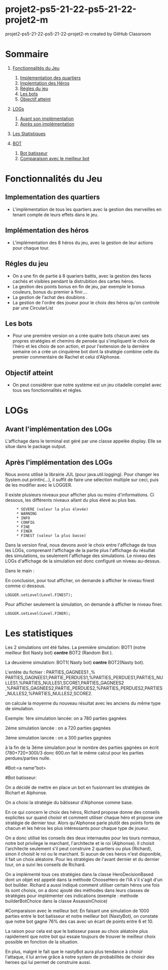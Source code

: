 # projet2-ps5-21-22-ps5-21-22-projet2-m
projet2-ps5-21-22-ps5-21-22-projet2-m created by GitHub Classroom

# Sommaire

 1. [Fonctionnalités du Jeu](#fonctionnalite)
    1. [Implementation des quartiers](#fonc1)
    2. [Implemtation des  Héros](#fonc2)
    3. [Régles du jeu](#fonc3)
    4. [Les bots](#fonc4)
    5. [Objectif atteint ](#fonc5)
 

2. [LOGs](#logs)
    1. [Avant son implémentation](#logs1)
    2. [Après son implémentation](#logs2)
3. [Les Statistiques](#stat)

4. [BOT](#bot)
   1. [Bot batisseur](#bot1)
   2. [Comparaison avec le meilleur bot](#bot2)
   

# Fonctionnalités du Jeu  <a name="fonctionnalite"></a>
## Implementation des quartiers  <a name="fonc1"></a>
- L'implémentation de tous les quartiers avec la gestion des merveilles en tenant compte de leurs effets dans le jeu.
   

    

## Implémentation des héros  <a name="fonc2"></a>
- L'implémentation des 8 héros du jeu, avec la gestion de leur actions pour chaque tour.

## Régles du jeu  <a name="fonc3"></a>
- On a une fin de partie à 8 quariers battis, avec la gestion des faces cachés et visibles pendant la  distrubition des cartes héros. 
-  La gestion des points bonus en fin de jeu, par exemple le bonus couleurs, bonus du  premier à finir....
-  La gestion de l'achat  des doublons .
-  La gestion  de l'ordre des joueur pour le choix des héros qu'on controle par une CircularList

## Les bots <a name="fonc4"></a>
- Pour une première version on  a  crée quatre bots chacun avec ses propres stratégies et chemins de pensée qui s'impliquent le choix de l'héro et les choix de son action, et pour l'extension de la dernière semaine on a crée un cinquième bot dont la stratégie  combine celle du premier commentaire de Rachel et celui d'Alphonse.

## Objectif atteint <a name="fonc5"></a>
- On peut considérer que notre  système est  un jeu citadelle complet avec tous ses fonctionnalités et régles.

# LOGs  <a name="logs"></a>


## Avant l'implémentation des LOGs <a name="logs1"></a>

L'affichage dans le terminal est géré par une classe appelée display. Elle se situe dans le package output.

## Après l'implémentation des LOGs <a name="logs2"></a>

Nous avons utilisé la librairie JUL (pour java.util.logging).
Pour changer les System.out.println(...), il suffit de faire une sélection multiple sur ceci, puis de les modifier avec le LOGGER.

Il existe plusieurs niveaux pour afficher plus ou moins d'informations. Ci dessous, les différents niveaux allant du plus élevé au plus bas.

         * SEVERE (valeur la plus élevée)
         * WARNING
         * INFO
         * CONFIG
         * FINE
         * FINER
         * FINEST (valeur la plus basse)


Dans la version final, nous devons avoir le choix entre l'affichage de tous les LOGs, comprenant l'affichage de la partie plus l'affichage
du résultat des simulations, ou seulement l'affichage des simulations. Le niveau des LOGs d'affichage de la simulation est donc configuré un niveau au-dessus.
    
Dans le main :

En conclusion, pour tout afficher, on demande à afficher le niveau finest comme ci dessous.

    LOGGER.setLevel(Level.FINEST);

Pour afficher seulement la simulation, on demande à afficher le niveau finer.

    LOGGER.setLevel(Level.FINER);
# Les statistiques <a name="stat"></a>
Les 2 simulations ont été faites.
La première simulation: BOT1 (notre meilleur Bot Nasty bot) **contre** BOT2 (Random Bot ).

La deuxième  simulation: BOT1( Nasty bot) **contre** BOT2(Nasty bot).

L'entête du fichier : PARTIES_GAGNEES1 ,% PARTIES_GAGNEES1,PARTIE_PERDUES1,%PARTIES_PERDUES1,PARTIES_NULLES1,%PARTIES_NULLES1,SCORE1,PARTIES_GAGNEES2 ,%PARTIES_GAGNEES2,PARTIE_PERDUES2,%PARTIES_PERDUES2,PARTIES_NULLES2,%PARTIES_NULLES2,SCORE2.

on calcule la moyenne  du nouveau résultat avec les anciens du même type de simulation.

Exemple: 1ére simulation lancée: on a 780 parties gagnées

2éme simulation lancée : on a 720 parties gagnées

3éme simulation lancée : on a 300 parties gagnées

à la fin de la 3éme simulation pour le nombre des parties gagnées on écrit (780+720+300)/3 donc 600.on fait le même calcul pour les parties perdues/parties nulle.

#Bot:<a name"bot></a>

#Bot batisseur:<a name="bot1"></a>

On a décidé de mettre en place un bot en fusionnant les stratégies de Richart et Alphonse.

On a choisi la stratégie du bâtisseur d'Alphonse comme base. 

En ce qui concern le choix des héros, Richard propose donne des conseils explicites sur quand choisir et comment utiliser chaque héro et propose une stratégie de dernier tour. 
Alors qu'Alphonse parle plutôt des points forts de chacun et les héros les plus intéressants pour chaque type de joueur.

On a donc utilisé les conseils des deux internautes pour les tours normaux, notre bot privilege le marchant, l'architecte et le roi (Alphonse).
Il choisit l'architecte seulement s'il peut construire 2 quartiers ou plus (Richard), sinon il choisit le roi ou le marchant. Si aucun de ces heros n'est disponible, il fait un choix aléatoire.
Pour les stratégies de l'avant dernier et du dernier tour, on a suivi les conseils de Richard.

On a implémenté tous ces stratégies dans la classe HeroDecisionBased dont un objet est appelé dans la méthode ChooseHero de l'IA s'il s'agit d'un bot builder.
Richard a aussi indiqué comment utiliser certain héros une fois ils sont choisis, on a donc ajouté des méthodes dans leurs classes de stratégies pour implémenter ces indications (exemple : methode builderBotChoice dans la classe AssassinChoice)

#Comparaison avec le meilleur bot:<a name="bot2"></a>
En faisant une simulation de 1000 parties entre le bot batisseur et notre meilleur bot (NastyBot), on constate que notre bot gagne 76% des cas avec un écart de points entre 6 et 10.

La raison pour cela est que le batisseur passe au choix aléatoire plus rapidement que notre bot qui essaie toujours de trouver le meilleur choix possible en fonction de la situation.

En plus, malgré le fait que le nastyBot aura plus tendance à choisir l'attaque, il lui arrive grâce à notre system de probabilités de choisir des heroes qui lui permet de construire aussi.

